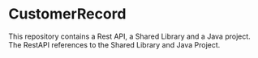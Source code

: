 # CustomerRecord
This repository contains a Rest API, a Shared Library and a Java project. The RestAPI references to the Shared Library and Java Project.
